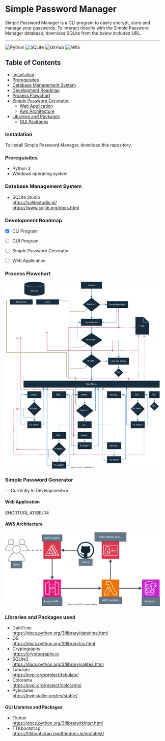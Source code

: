 #	Simple Password Manager
Simple Password Manager is a CLI program to easily encrypt, store and manage your passwords. To interact directly with the Simple Password Manager database, download SQLite from the below included URL.

---

![Python](https://img.shields.io/badge/python-3670A0?style=for-the-badge&logo=python&logoColor=ffdd54) ![SQLite](https://img.shields.io/badge/sqlite-%2307405e.svg?style=for-the-badge&logo=sqlite&logoColor=white) ![GitHub](https://img.shields.io/badge/github-%23121011.svg?style=for-the-badge&logo=github&logoColor=white) ![AWS](https://img.shields.io/badge/AWS-%23FF9900.svg?style=for-the-badge&logo=amazon-aws&logoColor=white)

## Table of Contents
- [Installation](#installation)
- [Prerequisites](#prerequisites)
- [Database Management System](#database-management-system)
- [Development Roadmap](#development-roadmap)
- [Process Flowchart](#process-flowchart)
- [Simple Password Generator](#simple-password-generator)
	- [Web Application](#web-application)
	- [Aws Architecture](#aws-architecture)
- [Libraries and Packages](#libraries-and-packages-used)
	- [GUI Packages](#gui-libraries-and-packages)


### Installation
To install Simple Password Manager, download this repository.  


### Prerequisites
- Python 3
- Windows operating system


### Database Management System
-	SQLite Studio \
	https://sqlitestudio.pl/ \
	https://www.sqlite.org/docs.html


### Development Roadmap
- [x] CLI Program
- [ ] GUI Program
- [ ] Simple Password Generator
- [ ] Web Application


### Process Flowchart
![Flowchart](/flowchart.svg)


### Simple Password Generator
==Currently In Development==
#### Web Application
SHORTURL.AT/BIU04
#### AWS Architecture
![AWS-SPG](/AWS_SPG.svg)

### Libraries and Packages used
-	DateTime \
	https://docs.python.org/3/library/datetime.html
-	OS \
	https://docs.python.org/3/library/os.html
-	Cryptography \
	https://cryptography.io
-	SQLite3 \
	https://docs.python.org/3/library/sqlite3.html
-	Tabulate \
	https://pypi.org/project/tabulate/
-	Colorama \
	https://pypi.org/project/colorama/
-	PyInstaller \
	https://pyinstaller.org/en/stable/


#### GUI Libraries and Packages
-	Tkinter \
	https://docs.python.org/3/library/tkinter.html
-	TTKbootstrap \
	https://ttkbootstrap.readthedocs.io/en/latest/